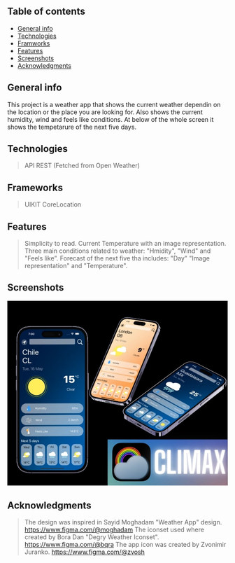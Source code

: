 ## Table of contents
* [General info](#general-info)
* [Technologies](#technologies)
* [Framworks](#frameworks)
* [Features](#features)
* [Screenshots](#screenshots)
* [Acknowledgments](#acknowledgments)

## General info
This project is a weather app that shows the current weather dependin on the location or the place you are looking for. Also shows the current humidity, wind and feels like conditions. At below of the whole screen it shows the tempetarure of the next five days.

## Technologies
> API REST (Fetched from Open Weather)

## Frameworks
> UIKIT
> CoreLocation

## Features 
> Simplicity to read.
> Current Temperature with an image representation.
> Three main conditions related to weather: "Hmidity", "Wind" and "Feels like".
> Forecast of the next five tha includes: "Day" "Image representation" and "Temperature".

## Screenshots
![My Image](climaxReadMe.jpg)
## Acknowledgments
> The design was inspired in Sayid Moghadam "Weather App" design. https://www.figma.com/@moghadam 
> The iconset used where created by Bora Dan "Degry Weather Iconset". https://www.figma.com/@bqra
> The app icon was created by Zvonimir Juranko. https://www.figma.com/@zvosh
